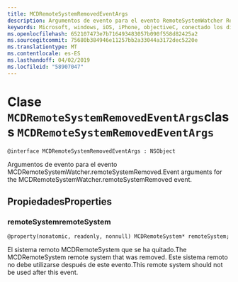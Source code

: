 ```yaml
---
title: MCDRemoteSystemRemovedEventArgs
description: Argumentos de evento para el evento RemoteSystemWatcher RemoteSystemRemoved.
keywords: Microsoft, windows, iOS, iPhone, objectiveC, conectado los dispositivos, proyecto Roma
ms.openlocfilehash: 652107473e7b716493483057b090f558d82425a2
ms.sourcegitcommit: 75680b384946e11257bb2a33044a3172dec5220e
ms.translationtype: MT
ms.contentlocale: es-ES
ms.lasthandoff: 04/02/2019
ms.locfileid: "58907047"
---
```

# <a name="class-mcdremotesystemremovedeventargs"></a><span data-ttu-id="b9716-104">Clase `MCDRemoteSystemRemovedEventArgs`</span><span class="sxs-lookup"><span data-stu-id="b9716-104">class `MCDRemoteSystemRemovedEventArgs`</span></span> 

```
@interface MCDRemoteSystemRemovedEventArgs : NSObject
```  

<span data-ttu-id="b9716-105">Argumentos de evento para el evento MCDRemoteSystemWatcher.remoteSystemRemoved.</span><span class="sxs-lookup"><span data-stu-id="b9716-105">Event arguments for the MCDRemoteSystemWatcher.remoteSystemRemoved event.</span></span>

## <a name="properties"></a><span data-ttu-id="b9716-106">Propiedades</span><span class="sxs-lookup"><span data-stu-id="b9716-106">Properties</span></span>

### <a name="remotesystem"></a><span data-ttu-id="b9716-107">remoteSystem</span><span class="sxs-lookup"><span data-stu-id="b9716-107">remoteSystem</span></span>
`@property(nonatomic, readonly, nonnull) MCDRemoteSystem* remoteSystem;`

<span data-ttu-id="b9716-108">El sistema remoto MCDRemoteSystem que se ha quitado.</span><span class="sxs-lookup"><span data-stu-id="b9716-108">The MCDRemoteSystem remote system that was removed.</span></span> <span data-ttu-id="b9716-109">Este sistema remoto no debe utilizarse después de este evento.</span><span class="sxs-lookup"><span data-stu-id="b9716-109">This remote system should not be used after this event.</span></span>